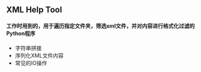 ## XML Help Tool

#### 工作时用到的，用于遍历指定文件夹，筛选xml文件，并对内容进行格式化过滤的Python程序


* 字符串拼接
* 序列化XML文件内容
* 常见的IO操作
